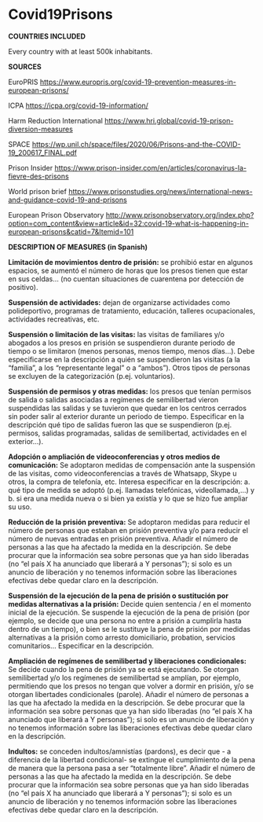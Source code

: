 # Covid19Prisons

**COUNTRIES INCLUDED**

Every country with at least 500k inhabitants.

**SOURCES**

EuroPRIS https://www.europris.org/covid-19-prevention-measures-in-european-prisons/ 

ICPA https://icpa.org/covid-19-information/ 

Harm Reduction International https://www.hri.global/covid-19-prison-diversion-measures 

SPACE https://wp.unil.ch/space/files/2020/06/Prisons-and-the-COVID-19_200617_FINAL.pdf 

Prison Insider https://www.prison-insider.com/en/articles/coronavirus-la-fievre-des-prisons 

World prison brief https://www.prisonstudies.org/news/international-news-and-guidance-covid-19-and-prisons 

European Prison Observatory http://www.prisonobservatory.org/index.php?option=com_content&view=article&id=32:covid-19-what-is-happening-in-european-prisons&catid=7&Itemid=101   

**DESCRIPTION OF MEASURES (in Spanish)**

**Limitación de movimientos dentro de prisión:** se prohibió estar en algunos espacios, se aumentó el número de horas que los presos tienen que estar en sus celdas… (no cuentan situaciones de cuarentena por detección de positivo).

**Suspensión de actividades:** dejan de organizarse actividades como polideportivo, programas de tratamiento, educación, talleres ocupacionales, actividades recreativas, etc.

**Suspensión o limitación de las visitas:** las visitas de familiares y/o abogados a los presos en prisión se suspendieron durante periodo de tiempo o se limitaron (menos personas, menos tiempo, menos días…). Debe especificarse en la descripción a quién se suspendieron las visitas (a la “familia”, a los “representante legal” o a “ambos”). Otros tipos de personas se excluyen de la categorización (p.ej. voluntarios).

**Suspensión de permisos y otras medidas:** los presos que tenían permisos de salida o salidas asociadas a regímenes de semilibertad vieron suspendidas las salidas y se tuvieron que quedar en los centros cerrados sin poder salir al exterior durante un periodo de tiempo. Especificar en la descripción qué tipo de salidas fueron las que se suspendieron (p.ej. permisos, salidas programadas, salidas de semilibertad, actividades en el exterior…).

**Adopción o ampliación de videoconferencias y otros medios de comunicación:** Se adoptaron medidas de compensación ante la suspensión de las visitas, como videoconferencias a través de Whatsapp, Skype u otros, la compra de telefonía, etc. Interesa especificar en la descripción: a. qué tipo de medida se adoptó (p.ej. llamadas telefónicas, videollamada,...) y b. si era una medida nueva o si bien ya existía y lo que se hizo fue ampliar su uso.

**Reducción de la prisión preventiva:** Se adoptaron medidas para reducir el número de personas que estaban en prisión preventiva y/o para reducir el número de nuevas entradas en prisión preventiva. Añadir el número de personas a las que ha afectado la medida en la descripción. Se debe procurar que la información sea sobre personas que ya han sido liberadas (no “el país X ha anunciado que liberará a Y personas”); si solo es un anuncio de liberación y no tenemos información sobre las liberaciones efectivas debe quedar claro en la descripción.

**Suspensión de la ejecución de la pena de prisión o sustitución por medidas alternativas a la prisión:** Decide quien sentencia / en el momento inicial de la ejecución. Se suspende la ejecución de la pena de prisión (por ejemplo, se decide que una persona no entre a prisión a cumplirla hasta dentro de un tiempo), o bien se le sustituye la pena de prisión por medidas alternativas a la prisión como arresto domiciliario, probation, servicios comunitarios… Especificar en la descripción.

**Ampliación de regímenes de semilibertad y liberaciones condicionales:** Se decide cuando la pena de prisión ya se está ejecutando. Se otorgan semilibertad y/o los regímenes de semilibertad se amplían, por ejemplo, permitiendo que los presos no tengan que volver a dormir en prisión, y/o se otorgan libertades condicionales (parole). Añadir el número de personas a las que ha afectado la medida en la descripción. Se debe procurar que la información sea sobre personas que ya han sido liberadas (no “el país X ha anunciado que liberará a Y personas”); si solo es un anuncio de liberación y no tenemos información sobre las liberaciones efectivas debe quedar claro en la descripción.

**Indultos:** se conceden indultos/amnistías (pardons), es decir que - a diferencia de la libertad condicional- se extingue el cumplimiento de la pena de manera que la persona pasa a ser “totalmente libre”. Añadir el número de personas a las que ha afectado la medida en la descripción. Se debe procurar que la información sea sobre personas que ya han sido liberadas (no “el país X ha anunciado que liberará a Y personas”); si solo es un anuncio de liberación y no tenemos información sobre las liberaciones efectivas debe quedar claro en la descripción.
